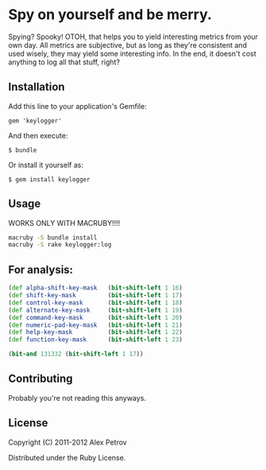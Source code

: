 # Spy on yourself and be merry.

Spying? Spooky!
OTOH, that helps you to yield interesting metrics from your own day.
All metrics are subjective, but as long as they're consistent and used wisely, they
may yield some interesting info. In the end, it doesn't cost anything to log all that stuff, right?

## Installation

Add this line to your application's Gemfile:

    gem 'keylogger'

And then execute:

    $ bundle

Or install it yourself as:

    $ gem install keylogger

## Usage

WORKS ONLY WITH MACRUBY!!!!

```sh
macruby -S bundle install
macruby -S rake keylogger:log
```

## For analysis:

```clojure
(def alpha-shift-key-mask   (bit-shift-left 1 16)
(def shift-key-mask         (bit-shift-left 1 17)
(def control-key-mask       (bit-shift-left 1 18)
(def alternate-key-mask     (bit-shift-left 1 19)
(def command-key-mask       (bit-shift-left 1 20)
(def numeric-pad-key-mask   (bit-shift-left 1 21)
(def help-key-mask          (bit-shift-left 1 22)
(def function-key-mask      (bit-shift-left 1 23)

(bit-and 131332 (bit-shift-left 1 17))
```

## Contributing

Probably you're not reading this anyways.

## License

Copyright (C) 2011-2012 Alex Petrov

Distributed under the Ruby License.
